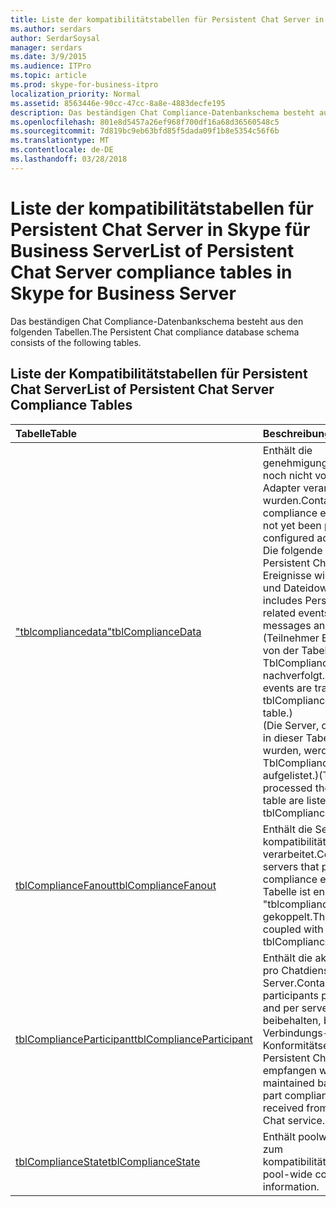 ```yaml
---
title: Liste der kompatibilitätstabellen für Persistent Chat Server in Skype für Business Server
ms.author: serdars
author: SerdarSoysal
manager: serdars
ms.date: 3/9/2015
ms.audience: ITPro
ms.topic: article
ms.prod: skype-for-business-itpro
localization_priority: Normal
ms.assetid: 8563446e-90cc-47cc-8a8e-4883decfe195
description: Das beständigen Chat Compliance-Datenbankschema besteht aus den folgenden Tabellen.
ms.openlocfilehash: 801e8d5457a26ef968f700df16a68d36560548c5
ms.sourcegitcommit: 7d819bc9eb63bfd85f5dada09f1b8e5354c56f6b
ms.translationtype: MT
ms.contentlocale: de-DE
ms.lasthandoff: 03/28/2018
---
```

# <a name="list-of-persistent-chat-server-compliance-tables-in-skype-for-business-server"></a><span data-ttu-id="914aa-103">Liste der kompatibilitätstabellen für Persistent Chat Server in Skype für Business Server</span><span class="sxs-lookup"><span data-stu-id="914aa-103">List of Persistent Chat Server compliance tables in Skype for Business Server</span></span>
 
<span data-ttu-id="914aa-104">Das beständigen Chat Compliance-Datenbankschema besteht aus den folgenden Tabellen.</span><span class="sxs-lookup"><span data-stu-id="914aa-104">The Persistent Chat compliance database schema consists of the following tables.</span></span>
  
## <a name="list-of-persistent-chat-server-compliance-tables"></a><span data-ttu-id="914aa-105">Liste der Kompatibilitätstabellen für Persistent Chat Server</span><span class="sxs-lookup"><span data-stu-id="914aa-105">List of Persistent Chat Server Compliance Tables</span></span>

|<span data-ttu-id="914aa-106">**Tabelle**</span><span class="sxs-lookup"><span data-stu-id="914aa-106">**Table**</span></span>|<span data-ttu-id="914aa-107">**Beschreibung**</span><span class="sxs-lookup"><span data-stu-id="914aa-107">**Description**</span></span>|
|:-----|:-----|
|[<span data-ttu-id="914aa-108">"tblcompliancedata"</span><span class="sxs-lookup"><span data-stu-id="914aa-108">tblComplianceData</span></span>](tblcompliancedata.md) <br/> |<span data-ttu-id="914aa-109">Enthält die genehmigungsereignisse, die noch nicht vom konfigurierten Adapter verarbeitet wurden.</span><span class="sxs-lookup"><span data-stu-id="914aa-109">Contains the compliance events that have not yet been processed by the configured adapter.</span></span>  <br/> <span data-ttu-id="914aa-110">Die folgende Tabelle enthält die Persistent Chat-bezogenen Ereignisse wie Chatnachrichten und Dateidownloads.</span><span class="sxs-lookup"><span data-stu-id="914aa-110">This table includes Persistent Chat-related events, such as chat messages and file downloads.</span></span> <span data-ttu-id="914aa-111">(Teilnehmer Ereignisse werden von der Tabelle TblComplianceParticipant nachverfolgt.)</span><span class="sxs-lookup"><span data-stu-id="914aa-111">(Participant events are tracked by the tblComplianceParticipant table.)</span></span>  <br/> <span data-ttu-id="914aa-112">(Die Server, die die Ereignisse in dieser Tabelle verarbeitet wurden, werden in der TblComplianceFanout-Tabelle aufgelistet.)</span><span class="sxs-lookup"><span data-stu-id="914aa-112">(The servers that processed the events in this table are listed in the tblComplianceFanout table.)</span></span>  <br/> |
|[<span data-ttu-id="914aa-113">tblComplianceFanout</span><span class="sxs-lookup"><span data-stu-id="914aa-113">tblComplianceFanout</span></span>](tblcompliancefanout.md) <br/> |<span data-ttu-id="914aa-114">Enthält die Server, die ein kompatibilitätsereignis verarbeitet.</span><span class="sxs-lookup"><span data-stu-id="914aa-114">Contains the servers that processed a compliance event.</span></span> <span data-ttu-id="914aa-115">In dieser Tabelle ist eng mit der Tabelle "tblcompliancedata" gekoppelt.</span><span class="sxs-lookup"><span data-stu-id="914aa-115">This table is tightly coupled with the tblComplianceData table.</span></span>  <br/> |
|[<span data-ttu-id="914aa-116">tblComplianceParticipant</span><span class="sxs-lookup"><span data-stu-id="914aa-116">tblComplianceParticipant</span></span>](tblcomplianceparticipant.md) <br/> |<span data-ttu-id="914aa-117">Enthält die aktuellen Teilnehmer pro Chatdienst und pro Server.</span><span class="sxs-lookup"><span data-stu-id="914aa-117">Contains current participants per chat service and per server.</span></span> <span data-ttu-id="914aa-118">Es wird beibehalten, basierend auf Verbindungs- und Teil Konformitätsereignisse von Persistent Chat-Dienst empfangen wurden.</span><span class="sxs-lookup"><span data-stu-id="914aa-118">It is maintained based on join and part compliance events received from the Persistent Chat service.</span></span>  <br/> |
|[<span data-ttu-id="914aa-119">tblComplianceState</span><span class="sxs-lookup"><span data-stu-id="914aa-119">tblComplianceState</span></span>](tblcompliancestate.md) <br/> |<span data-ttu-id="914aa-120">Enthält poolweite Informationen zum kompatibilitätszustand.</span><span class="sxs-lookup"><span data-stu-id="914aa-120">Contains pool-wide compliance state information.</span></span>  <br/> |
   

